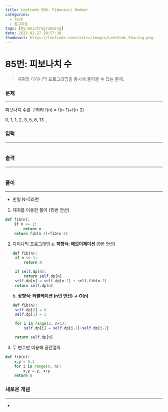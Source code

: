 ```yaml
---
title: Leetcode 509. Fibonacci Number
categories:
  - Tech
  - 알고리즘
tags: [DynamicProgramming]
date: 2023-01-27 20:57:38
thumbnail: https://leetcode.com/static/images/LeetCode_Sharing.png
---
```


# 85번: 피보나치 수

> 재귀와 다이나믹 프로그래밍을 동시에 물어볼 수 있는 문제.

### 문제

---

피보나치 수를 구하라 f(n) = f(n-1)+f(n-2)

0, 1, 1, 2, 3, 5, 8, 13 …

### 입력

---

```python

```

### 출력

---

```python

```

### 풀이

---

- 만일 N=5라면

1. 재귀를 이용한 풀이 (15번 연산)

```python
def fib(n):
	if n <= 1:
		return n
	return fib(n-1)+fib(n-2)
```

2. 다이나믹 프로그래밍
   a. **하향식: 메모이제이션** (9번 연산)

   ```python
   def fib(n):
   	if n <= 1:
   		return n

   	if self.dp[n]:
   		return self.dp[n]
   	self.dp[n] = self.dp[n-1] + self.fib(n-2)
   	return self.dp[n]
   ```

   b. **상향식: 타뷸레이션 (n번 연산) → O(n)**

   ```python
   def fib(n):
   	self.dp[0] = 0
   	self.dp[1] = 1

   	for i in range(2, n+1):
   		self.dp[i] = self.dp[i-1]+self.dp[i-2]

   	return self.dp[n]
   ```

3. 두 변수만 이용해 공간절약

```python
def fib(n):
	x,y = 0,1
	for i in range(0, n):
		x,y = y, x+y
	return x
```

### **새로운 개념**

---

-
